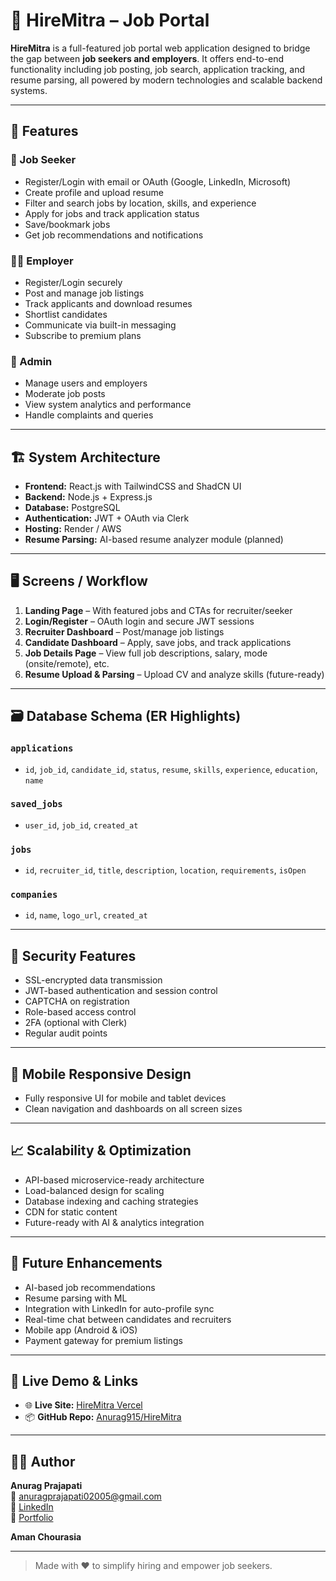 # 💼 HireMitra – Job Portal

**HireMitra** is a full-featured job portal web application designed to bridge the gap between **job seekers and employers**. It offers end-to-end functionality including job posting, job search, application tracking, and resume parsing, all powered by modern technologies and scalable backend systems.

---

## 🚀 Features

### 👤 Job Seeker
- Register/Login with email or OAuth (Google, LinkedIn, Microsoft)
- Create profile and upload resume
- Filter and search jobs by location, skills, and experience
- Apply for jobs and track application status
- Save/bookmark jobs
- Get job recommendations and notifications

### 🧑‍💼 Employer
- Register/Login securely
- Post and manage job listings
- Track applicants and download resumes
- Shortlist candidates
- Communicate via built-in messaging
- Subscribe to premium plans

### 🔧 Admin
- Manage users and employers
- Moderate job posts
- View system analytics and performance
- Handle complaints and queries

---

## 🏗️ System Architecture

- **Frontend:** React.js with TailwindCSS and ShadCN UI  
- **Backend:** Node.js + Express.js  
- **Database:** PostgreSQL  
- **Authentication:** JWT + OAuth via Clerk  
- **Hosting:** Render / AWS  
- **Resume Parsing:** AI-based resume analyzer module (planned)  

---

## 🖥️ Screens / Workflow

1. **Landing Page** – With featured jobs and CTAs for recruiter/seeker  
2. **Login/Register** – OAuth login and secure JWT sessions  
3. **Recruiter Dashboard** – Post/manage job listings  
4. **Candidate Dashboard** – Apply, save jobs, and track applications  
5. **Job Details Page** – View full job descriptions, salary, mode (onsite/remote), etc.  
6. **Resume Upload & Parsing** – Upload CV and analyze skills (future-ready)

---

## 🗃️ Database Schema (ER Highlights)

### `applications`
- `id`, `job_id`, `candidate_id`, `status`, `resume`, `skills`, `experience`, `education`, `name`

### `saved_jobs`
- `user_id`, `job_id`, `created_at`

### `jobs`
- `id`, `recruiter_id`, `title`, `description`, `location`, `requirements`, `isOpen`

### `companies`
- `id`, `name`, `logo_url`, `created_at`

---

## 🔐 Security Features

- SSL-encrypted data transmission
- JWT-based authentication and session control
- CAPTCHA on registration
- Role-based access control
- 2FA (optional with Clerk)
- Regular audit points

---

## 📱 Mobile Responsive Design

- Fully responsive UI for mobile and tablet devices
- Clean navigation and dashboards on all screen sizes

---

## 📈 Scalability & Optimization

- API-based microservice-ready architecture
- Load-balanced design for scaling
- Database indexing and caching strategies
- CDN for static content
- Future-ready with AI & analytics integration

---

## 🔮 Future Enhancements

- AI-based job recommendations
- Resume parsing with ML
- Integration with LinkedIn for auto-profile sync
- Real-time chat between candidates and recruiters
- Mobile app (Android & iOS)
- Payment gateway for premium listings

---

## 📌 Live Demo & Links

- 🌐 **Live Site:** [HireMitra Vercel](https://hire-mitra3-0-7pb9wrei3-anuragprajapati02005-gmailcoms-projects.vercel.app/)
- 📦 **GitHub Repo:** [Anurag915/HireMitra](https://github.com/Anurag915/HireMitra)

---

## 🧑‍💻 Author

**Anurag Prajapati**  
📧 anuragprajapati02005@gmail.com  
🔗 [LinkedIn](https://www.linkedin.com/in/anurag-prajapati-026918268/)  
🔗 [Portfolio](https://personal-portfolio-jwkj.onrender.com)

**Aman Chourasia**

---

> Made with ❤️ to simplify hiring and empower job seekers.
